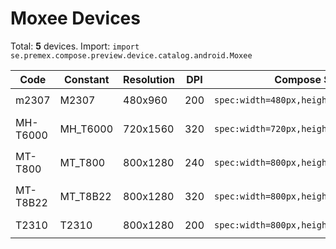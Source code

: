 # Moxee Devices

Total: **5** devices. Import: `import se.premex.compose.preview.device.catalog.android.Moxee`

| Code | Constant | Resolution | DPI | Compose Spec | Preview Usage |
|------|----------|------------|-----|-------------|---------------|
| m2307 | M2307 | 480x960 | 200 | `spec:width=480px,height=960px,dpi=200` | `@Preview(device = Moxee.M2307)` |
| MH-T6000 | MH_T6000 | 720x1560 | 320 | `spec:width=720px,height=1560px,dpi=320` | `@Preview(device = Moxee.MH_T6000)` |
| MT-T800 | MT_T800 | 800x1280 | 240 | `spec:width=800px,height=1280px,dpi=240` | `@Preview(device = Moxee.MT_T800)` |
| MT-T8B22 | MT_T8B22 | 800x1280 | 320 | `spec:width=800px,height=1280px,dpi=320` | `@Preview(device = Moxee.MT_T8B22)` |
| T2310 | T2310 | 800x1280 | 200 | `spec:width=800px,height=1280px,dpi=200` | `@Preview(device = Moxee.T2310)` |

<!-- Generated automatically. Do not edit manually. -->
